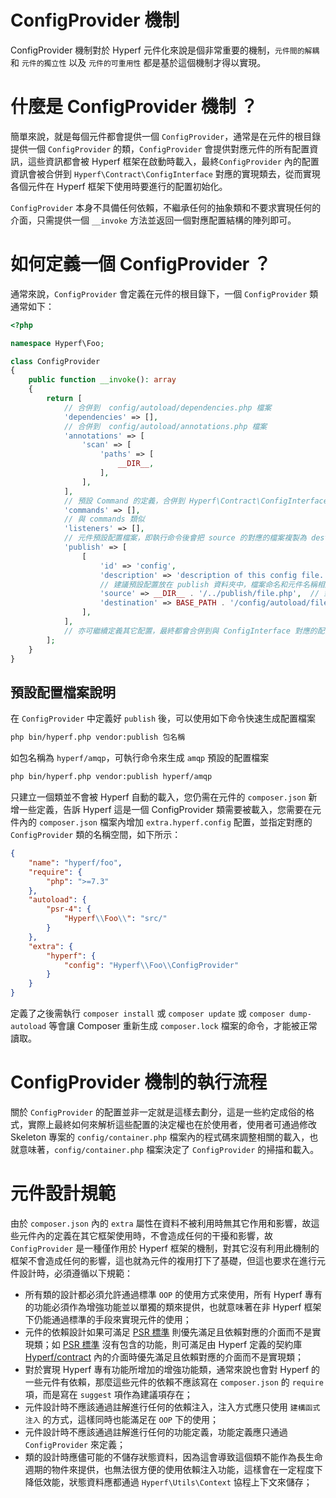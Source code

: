 # ConfigProvider 機制

ConfigProvider 機制對於 Hyperf 元件化來說是個非常重要的機制，`元件間的解耦` 和 `元件的獨立性` 以及 `元件的可重用性` 都是基於這個機制才得以實現。   

# 什麼是 ConfigProvider 機制 ？

簡單來說，就是每個元件都會提供一個 `ConfigProvider`，通常是在元件的根目錄提供一個 `ConfigProvider` 的類，`ConfigProvider` 會提供對應元件的所有配置資訊，這些資訊都會被 Hyperf 框架在啟動時載入，最終`ConfigProvider` 內的配置資訊會被合併到 `Hyperf\Contract\ConfigInterface` 對應的實現類去，從而實現各個元件在 Hyperf 框架下使用時要進行的配置初始化。   

`ConfigProvider` 本身不具備任何依賴，不繼承任何的抽象類和不要求實現任何的介面，只需提供一個 `__invoke` 方法並返回一個對應配置結構的陣列即可。

# 如何定義一個 ConfigProvider ？

通常來說，`ConfigProvider` 會定義在元件的根目錄下，一個 `ConfigProvider` 類通常如下：

```php
<?php

namespace Hyperf\Foo;

class ConfigProvider
{
    public function __invoke(): array
    {
        return [
            // 合併到  config/autoload/dependencies.php 檔案
            'dependencies' => [],
            // 合併到  config/autoload/annotations.php 檔案
            'annotations' => [
                'scan' => [
                    'paths' => [
                        __DIR__,
                    ],
                ],
            ],
            // 預設 Command 的定義，合併到 Hyperf\Contract\ConfigInterface 內，換個方式理解也就是與 config/autoload/commands.php 對應
            'commands' => [],
            // 與 commands 類似
            'listeners' => [],
            // 元件預設配置檔案，即執行命令後會把 source 的對應的檔案複製為 destination 對應的的檔案
            'publish' => [
                [
                    'id' => 'config',
                    'description' => 'description of this config file.', // 描述
                    // 建議預設配置放在 publish 資料夾中，檔案命名和元件名稱相同
                    'source' => __DIR__ . '/../publish/file.php',  // 對應的配置檔案路徑
                    'destination' => BASE_PATH . '/config/autoload/file.php', // 複製為這個路徑下的該檔案
                ],
            ],
            // 亦可繼續定義其它配置，最終都會合併到與 ConfigInterface 對應的配置儲存器中
        ];
    }
}
```

## 預設配置檔案說明

在 `ConfigProvider` 中定義好 `publish` 後，可以使用如下命令快速生成配置檔案

```bash
php bin/hyperf.php vendor:publish 包名稱
```

如包名稱為 `hyperf/amqp`，可執行命令來生成 `amqp` 預設的配置檔案
```bash
php bin/hyperf.php vendor:publish hyperf/amqp
```

只建立一個類並不會被 Hyperf 自動的載入，您仍需在元件的 `composer.json` 新增一些定義，告訴 Hyperf 這是一個 ConfigProvider 類需要被載入，您需要在元件內的 `composer.json` 檔案內增加 `extra.hyperf.config` 配置，並指定對應的 `ConfigProvider` 類的名稱空間，如下所示：

```json
{
    "name": "hyperf/foo",
    "require": {
        "php": ">=7.3"
    },
    "autoload": {
        "psr-4": {
            "Hyperf\\Foo\\": "src/"
        }
    },
    "extra": {
        "hyperf": {
            "config": "Hyperf\\Foo\\ConfigProvider"
        }
    }
}
```

定義了之後需執行 `composer install` 或 `composer update` 或 `composer dump-autoload` 等會讓 Composer 重新生成 `composer.lock` 檔案的命令，才能被正常讀取。   

# ConfigProvider 機制的執行流程

關於 `ConfigProvider` 的配置並非一定就是這樣去劃分，這是一些約定成俗的格式，實際上最終如何來解析這些配置的決定權也在於使用者，使用者可通過修改 Skeleton 專案的 `config/container.php` 檔案內的程式碼來調整相關的載入，也就意味著，`config/container.php` 檔案決定了 `ConfigProvider` 的掃描和載入。

# 元件設計規範

由於 `composer.json` 內的 `extra` 屬性在資料不被利用時無其它作用和影響，故這些元件內的定義在其它框架使用時，不會造成任何的干擾和影響，故`ConfigProvider` 是一種僅作用於 Hyperf 框架的機制，對其它沒有利用此機制的框架不會造成任何的影響，這也就為元件的複用打下了基礎，但這也要求在進行元件設計時，必須遵循以下規範：

- 所有類的設計都必須允許通過標準 `OOP` 的使用方式來使用，所有 Hyperf 專有的功能必須作為增強功能並以單獨的類來提供，也就意味著在非 Hyperf 框架下仍能通過標準的手段來實現元件的使用；
- 元件的依賴設計如果可滿足 [PSR 標準](https://www.php-fig.org/psr) 則優先滿足且依賴對應的介面而不是實現類；如 [PSR 標準](https://www.php-fig.org/psr) 沒有包含的功能，則可滿足由 Hyperf 定義的契約庫 [Hyperf/contract](https://github.com/hyperf/contract) 內的介面時優先滿足且依賴對應的介面而不是實現類；
- 對於實現 Hyperf 專有功能所增加的增強功能類，通常來說也會對 Hyperf 的一些元件有依賴，那麼這些元件的依賴不應該寫在 `composer.json` 的 `require` 項，而是寫在 `suggest` 項作為建議項存在；
- 元件設計時不應該通過註解進行任何的依賴注入，注入方式應只使用 `建構函式注入` 的方式，這樣同時也能滿足在 `OOP` 下的使用；
- 元件設計時不應該通過註解進行任何的功能定義，功能定義應只通過 `ConfigProvider` 來定義； 
- 類的設計時應儘可能的不儲存狀態資料，因為這會導致這個類不能作為長生命週期的物件來提供，也無法很方便的使用依賴注入功能，這樣會在一定程度下降低效能，狀態資料應都通過 `Hyperf\Utils\Context` 協程上下文來儲存；
